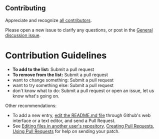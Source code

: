 ## Contributing

Appreciate and recognize [all contributors](https://github.com/tahayigitmelek/awesome-mobile-store-apps/graphs/contributors).

Please open a new issue to clarify any questions, or post in the [General discussion issue](https://github.com/tahayigitmelek/awesome-mobile-store-apps/issues).

# Contribution Guidelines
- **To add to the list:** Submit a pull request
- **To remove from the list:** Submit a pull request
- want to change something: Submit a pull request
- want to try something else: Submit a pull request
- don't know what to do: Submit a pull request or open an issue, let us know what's going on.

Other recommendations:

- To add a new entry, [edit the README.md file](https://github.com/tahayigitmelek/awesome-mobile-store-apps/blob/main/README.md) through Github's web interface or a text editor, and send a Pull Request.
- See [Editing files in another user's repository](https://help.github.com/articles/editing-files-in-another-user-s-repository/), [Creating Pull Requests](https://help.github.com/articles/creating-a-pull-request/), [Using Pull Requests](https://help.github.com/articles/using-pull-requests/) for help on sending your patch.
